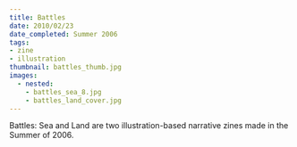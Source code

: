 ```yaml
---
title: Battles
date: 2010/02/23
date_completed: Summer 2006
tags:
- zine
- illustration
thumbnail: battles_thumb.jpg
images:
  - nested:
    - battles_sea_8.jpg
    - battles_land_cover.jpg
---
```


Battles: Sea and Land are two illustration-based narrative zines made in the Summer of 2006.
